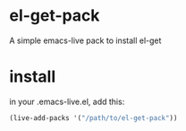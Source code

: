 el-get-pack
============

A simple emacs-live pack to install el-get

# install

in your .emacs-live.el, add this:

```el
(live-add-packs '("/path/to/el-get-pack"))
```
